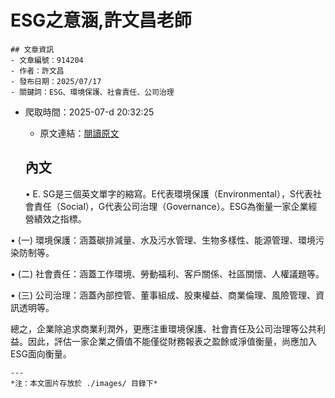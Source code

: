 # ESG之意涵,許文昌老師
            

    ## 文章資訊
    - 文章編號：914204
    - 作者：許文昌
    - 發布日期：2025/07/17
    - 關鍵詞：ESG、環境保護、社會責任、公司治理
- 爬取時間：2025-07-d 20:32:25
    - 原文連結：[閱讀原文](https://real-estate.get.com.tw/Columns/detail.aspx?no=914204)

    ## 內文
    • E. SG是三個英文單字的縮寫。E代表環境保護（Environmental），S代表社會責任（Social），G代表公司治理（Governance）。ESG為衡量一家企業經營績效之指標。

• (一) 環境保護：涵蓋碳排減量、水及污水管理、生物多樣性、能源管理、環境污染防制等。

• (二) 社會責任：涵蓋工作環境、勞動福利、客戶關係、社區關懷、人權議題等。

• (三) 公司治理：涵蓋內部控管、董事組成、股東權益、商業倫理、風險管理、資訊透明等。

總之，企業除追求商業利潤外，更應注重環境保護、社會責任及公司治理等公共利益。因此，評估一家企業之價值不能僅從財務報表之盈餘或淨值衡量，尚應加入ESG面向衡量。

    ---
    *注：本文圖片存放於 ./images/ 目錄下*
    
